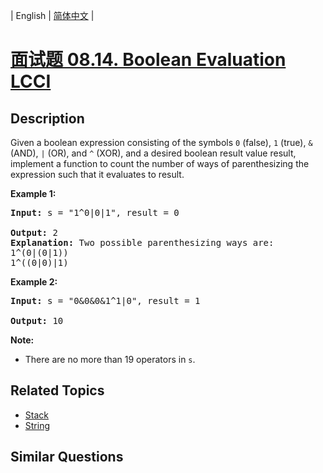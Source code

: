 
| English | [简体中文](README.md) |

# [面试题 08.14. Boolean Evaluation LCCI](https://leetcode-cn.com/problems/boolean-evaluation-lcci/)

## Description

<p>Given a boolean expression consisting of the symbols <code>0</code> (false), <code>1</code> (true), <code>&amp;</code> (AND), <code>|</code> (OR), and <code>^</code>&nbsp;(XOR), and a desired boolean result value result, implement a function to count the number of ways of parenthesizing the expression such that it evaluates to result.</p>

<p><strong>Example 1:</strong></p>

<pre>
<strong>Input: </strong>s = &quot;1^0|0|1&quot;, result = 0

<strong>Output: </strong>2
<strong>Explanation:</strong>&nbsp;Two possible parenthesizing ways are:
1^(0|(0|1))
1^((0|0)|1)
</pre>

<p><strong>Example 2:</strong></p>

<pre>
<strong>Input: </strong>s = &quot;0&amp;0&amp;0&amp;1^1|0&quot;, result = 1

<strong>Output: </strong>10</pre>

<p><strong>Note: </strong></p>

<ul>
	<li>There are no more than&nbsp;19 operators in <code>s</code>.</li>
</ul>


## Related Topics

- [Stack](https://leetcode-cn.com/tag/stack)
- [String](https://leetcode-cn.com/tag/string)

## Similar Questions


